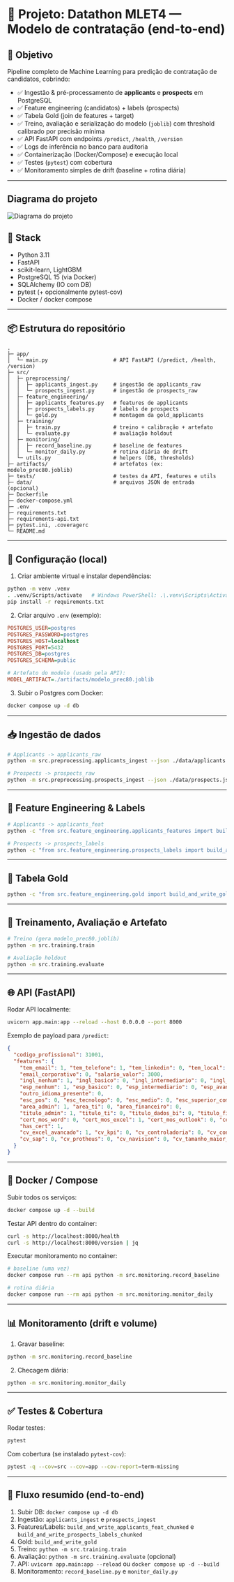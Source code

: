 # 🧠 Projeto: Datathon MLET4 — Modelo de contratação (end-to-end)

## 🎯 Objetivo
Pipeline completo de Machine Learning para predição de contratação de candidatos, cobrindo:

- ✅ Ingestão & pré-processamento de **applicants** e **prospects** em PostgreSQL  
- ✅ Feature engineering (candidatos) + labels (prospects)  
- ✅ Tabela Gold (join de features + target)  
- ✅ Treino, avaliação e serialização do modelo (`joblib`) com threshold calibrado por precisão mínima  
- ✅ API FastAPI com endpoints `/predict`, `/health`, `/version`  
- ✅ Logs de inferência no banco para auditoria  
- ✅ Containerização (Docker/Compose) e execução local  
- ✅ Testes (`pytest`) com cobertura  
- ✅ Monitoramento simples de drift (baseline + rotina diária)  

---

## Diagrama do projeto

![Diagrama do projeto](img/diagrama_projeto.png)

## 🧱 Stack
- Python 3.11  
- FastAPI  
- scikit-learn, LightGBM  
- PostgreSQL 15 (via Docker)  
- SQLAlchemy (IO com DB)  
- pytest (+ opcionalmente pytest-cov)  
- Docker / docker compose  

---

## 📦 Estrutura do repositório
```
.
├─ app/
│  └─ main.py                     # API FastAPI (/predict, /health, /version)
├─ src/
│  ├─ preprocessing/
│  │  ├─ applicants_ingest.py     # ingestão de applicants_raw
│  │  └─ prospects_ingest.py      # ingestão de prospects_raw
│  ├─ feature_engineering/
│  │  ├─ applicants_features.py   # features de applicants
│  │  ├─ prospects_labels.py      # labels de prospects
│  │  └─ gold.py                  # montagem da gold_applicants
│  ├─ training/
│  │  ├─ train.py                 # treino + calibração + artefato
│  │  └─ evaluate.py              # avaliação holdout
│  ├─ monitoring/
│  │  ├─ record_baseline.py       # baseline de features
│  │  └─ monitor_daily.py         # rotina diária de drift
│  └─ utils.py                    # helpers (DB, thresholds)
├─ artifacts/                     # artefatos (ex: modelo_prec80.joblib)
├─ tests/                         # testes da API, features e utils
├─ data/                          # arquivos JSON de entrada (opcional)
├─ Dockerfile
├─ docker-compose.yml
├─ .env
├─ requirements.txt
├─ requirements-api.txt
├─ pytest.ini, .coveragerc
└─ README.md
```

---

## 🔧 Configuração (local)

1. Criar ambiente virtual e instalar dependências:
```bash
python -m venv .venv
. .venv/Scripts/activate   # Windows PowerShell: .\.venv\Scripts\Activate.ps1
pip install -r requirements.txt
```

2. Criar arquivo `.env` (exemplo):
```ini
POSTGRES_USER=postgres
POSTGRES_PASSWORD=postgres
POSTGRES_HOST=localhost
POSTGRES_PORT=5432
POSTGRES_DB=postgres
POSTGRES_SCHEMA=public

# Artefato do modelo (usado pela API):
MODEL_ARTIFACT=./artifacts/modelo_prec80.joblib
```

3. Subir o Postgres com Docker:
```bash
docker compose up -d db
```

---

## 📥 Ingestão de dados

```bash
# Applicants -> applicants_raw
python -m src.preprocessing.applicants_ingest --json ./data/applicants.json --table applicants_raw

# Prospects -> prospects_raw
python -m src.preprocessing.prospects_ingest --json ./data/prospects.json --table prospects_raw
```

---

## 🧪 Feature Engineering & Labels

```bash
# Applicants -> applicants_feat
python -c "from src.feature_engineering.applicants_features import build_and_write_applicants_feat_chunked; print(build_and_write_applicants_feat_chunked('applicants_raw','applicants_feat'))"

# Prospects -> prospects_labels
python -c "from src.feature_engineering.prospects_labels import build_and_write_prospects_labels_chunked; print(build_and_write_prospects_labels_chunked('prospects_raw','prospects_labels'))"
```

---

## 🥇 Tabela Gold

```bash
python -c "from src.feature_engineering.gold import build_and_write_gold; print(build_and_write_gold('applicants_feat','prospects_labels','gold_applicants'))"
```

---

## 🤖 Treinamento, Avaliação e Artefato

```bash
# Treino (gera modelo_prec80.joblib)
python -m src.training.train

# Avaliação holdout
python -m src.training.evaluate
```

---

## 🌐 API (FastAPI)

Rodar API localmente:
```bash
uvicorn app.main:app --reload --host 0.0.0.0 --port 8000
```

Exemplo de payload para `/predict`:
```json
{
  "codigo_profissional": 31001,
  "features": {
    "tem_email": 1, "tem_telefone": 1, "tem_linkedin": 0, "tem_local": 1, "tem_objetivo": 1,
    "email_corporativo": 0, "salario_valor": 3000,
    "ingl_nenhum": 1, "ingl_basico": 0, "ingl_intermediario": 0, "ingl_avancado": 0, "ingl_outro": 0,
    "esp_nenhum": 1, "esp_basico": 0, "esp_intermediario": 0, "esp_avancado": 0, "esp_outro": 0,
    "outro_idioma_presente": 0,
    "esc_pos": 0, "esc_tecnologo": 0, "esc_medio": 0, "esc_superior_completo": 1, "esc_superior_incompleto": 0,
    "area_admin": 1, "area_ti": 0, "area_financeiro": 0,
    "titulo_admin": 1, "titulo_ti": 0, "titulo_dados_bi": 0, "titulo_financeiro": 0,
    "cert_mos_word": 0, "cert_mos_excel": 1, "cert_mos_outlook": 0, "cert_mos_powerpoint": 0, "cert_sap_fi": 0,
    "has_cert": 1,
    "cv_excel_avancado": 1, "cv_kpi": 0, "cv_controladoria": 0, "cv_contabil": 1, "cv_financeiro": 1, "cv_administrativo": 1,
    "cv_sap": 0, "cv_protheus": 0, "cv_navision": 0, "cv_tamanho_maior_1500": 0
  }
}
```

---

## 🐳 Docker / Compose

Subir todos os serviços:
```bash
docker compose up -d --build
```

Testar API dentro do container:
```bash
curl -s http://localhost:8000/health
curl -s http://localhost:8000/version | jq
```

Executar monitoramento no container:
```bash
# baseline (uma vez)
docker compose run --rm api python -m src.monitoring.record_baseline

# rotina diária
docker compose run --rm api python -m src.monitoring.monitor_daily
```

---

## 📊 Monitoramento (drift e volume)

1. Gravar baseline:
```bash
python -m src.monitoring.record_baseline
```

2. Checagem diária:
```bash
python -m src.monitoring.monitor_daily
```

---

## ✅ Testes & Cobertura

Rodar testes:
```bash
pytest
```

Com cobertura (se instalado `pytest-cov`):
```bash
pytest -q --cov=src --cov=app --cov-report=term-missing
```

---

## 🚀 Fluxo resumido (end-to-end)

1. Subir DB: `docker compose up -d db`  
2. Ingestão: `applicants_ingest` e `prospects_ingest`  
3. Features/Labels: `build_and_write_applicants_feat_chunked` e `build_and_write_prospects_labels_chunked`  
4. Gold: `build_and_write_gold`  
5. Treino: `python -m src.training.train`  
6. Avaliação: `python -m src.training.evaluate` (opcional)  
7. API: `uvicorn app.main:app --reload` ou `docker compose up -d --build`  
8. Monitoramento: `record_baseline.py` e `monitor_daily.py`  
